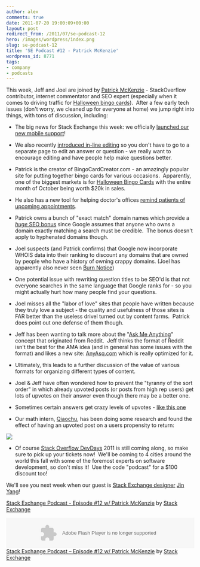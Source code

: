```yaml
---
author: alex
comments: true
date: 2011-07-20 19:00:09+00:00
layout: post
redirect_from: /2011/07/se-podcast-12
hero: /images/wordpress/index.png
slug: se-podcast-12
title: 'SE Podcast #12 - Patrick McKenzie'
wordpress_id: 8771
tags:
- company
- podcasts
---
```


This week, Jeff and Joel are joined by [Patrick McKenzie](http://www.kalzumeus.com/) - StackOverflow contributor, internet commentator and SEO expert (especially when it comes to driving traffic for [Halloween bingo cards](http://www.halloweenbingocards.net/)).  After a few early tech issues (don't worry, we cleaned up for everyone at home) we jump right into things, with tons of discussion, including:



	
  * The big news for Stack Exchange this week: we officially [launched our new mobile support](http://blog.stackoverflow.com/?p=8745)!

	
  * We also recently [introduced in-line editing](http://blog.stackoverflow.com/2011/07/faster-edits-with-inline-editing/) so you don't have to go to a separate page to edit an answer or question - we really want to encourage editing and have people help make questions better.

	
  * Patrick is the creator of BingoCardCreator.com - an amazingly popular site for putting together bingo cards for various occasions.  Apparently, one of the biggest markets is for [Halloween Bingo Cards](http://www.bingocardcreator.com) with the entire month of October being worth $20k in sales.

	
  * He also has a new tool for helping doctor's offices [remind patients of upcoming appointments](https://www.appointmentreminder.org/).

	
  * Patrick owns a bunch of "exact match" domain names which provide a [_huge_ SEO bonus](http://www.seoptimise.com/blog/2011/06/30-new-google-ranking-factors-you-may-over-or-underestimate.html) since Google assumes that anyone who owns a domain exactly matching a search must be credible.  The bonus doesn't apply to hyphenated domains though.

	
  * Joel suspects (and Patrick confirms) that Google now incorporate WHOIS data into their ranking to discount any domains that are owned by people who have a history of owning crappy domains. (Joel has apparently also never seen [Burn Notice](http://www.imdb.com/title/tt0810788/))

	
  * One potential issue with rewriting question titles to be SEO'd is that not everyone searches in the same language that Google ranks for - so you might actually hurt how many people find your questions.

	
  * Joel misses all the "labor of love" sites that people have written because they truly love a subject - the quality and usefulness of those sites is FAR better than the useless drivel turned out by content farms.  Patrick does point out one defense of them though.

	
  * Jeff has been wanting to talk more about the "[Ask Me Anything](http://www.reddit.com/help/faqs/iama)" concept that originated from Reddit.  Jeff thinks the format of Reddit isn't the best for the AMA idea (and in general has some issues with the format) and likes a new site: [AnyAsq.com](http://www.anyasq.com) which is really optimized for it.

	
  * Ultimately, this leads to a further discussion of the value of various formats for organizing different types of content.

	
  * Joel & Jeff have often wondered how to prevent the "tyranny of the sort order" in which already upvoted posts (or posts from high rep users) get lots of upvotes on their answer even though there may be a better one.

	
  * Sometimes certain answers get crazy levels of upvotes - [like this one](http://stackoverflow.com/questions/6441218/can-a-local-variables-memory-be-accessed-outside-its-scope/6445794#6445794)

	
  * Our math intern, [Qiaochu](http://math.stackexchange.com/users/232/qiaochu-yuan), has been doing some research and found the effect of having an upvoted post on a users propensity to return:




[![](/blog/images/wordpress/index.png)](/blog/images/wordpress/index.png)






	
  * Of course [Stack Overflow DevDays](http://devdays.stackoverflow.com) 2011 is still coming along, so make sure to pick up your tickets now!  We'll be coming to 4 cities around the world this fall with some of the foremost experts on software development, so don't miss it!  Use the code "podcast" for a $100 discount too!


We'll see you next week when our guest is [Stack Exchange designer](http://blog.stackoverflow.com/2010/07/our-designer-in-residence-jin-yang/) [Jin Yang](http://twitter.com/#!/jzy)!

[Stack Exchange Podcast - Episode #12 w/ Patrick McKenzie](http://soundcloud.com/stack-exchange/stack-exchange-podcast-12) by [Stack Exchange](http://soundcloud.com/stack-exchange)

<p><object width="100%" height="81" classid="clsid:d27cdb6e-ae6d-11cf-96b8-444553540000" codebase="http://download.macromedia.com/pub/shockwave/cabs/flash/swflash.cab#version=6,0,40,0"><param name="allowscriptaccess" value="always" /><param name="src" value="http://player.soundcloud.com/player.swf?url=http%3A%2F%2Fapi.soundcloud.com%2Ftracks%2F19421596" /><embed width="100%" height="81" type="application/x-shockwave-flash" src="http://player.soundcloud.com/player.swf?url=http%3A%2F%2Fapi.soundcloud.com%2Ftracks%2F19421596" allowscriptaccess="always" /></object> <span><a href="http://soundcloud.com/stack-exchange/stack-exchange-podcast-12">Stack Exchange Podcast &#8211; Episode #12 w/ Patrick McKenzie</a> by <a href="http://soundcloud.com/stack-exchange">Stack Exchange</a></span></p>